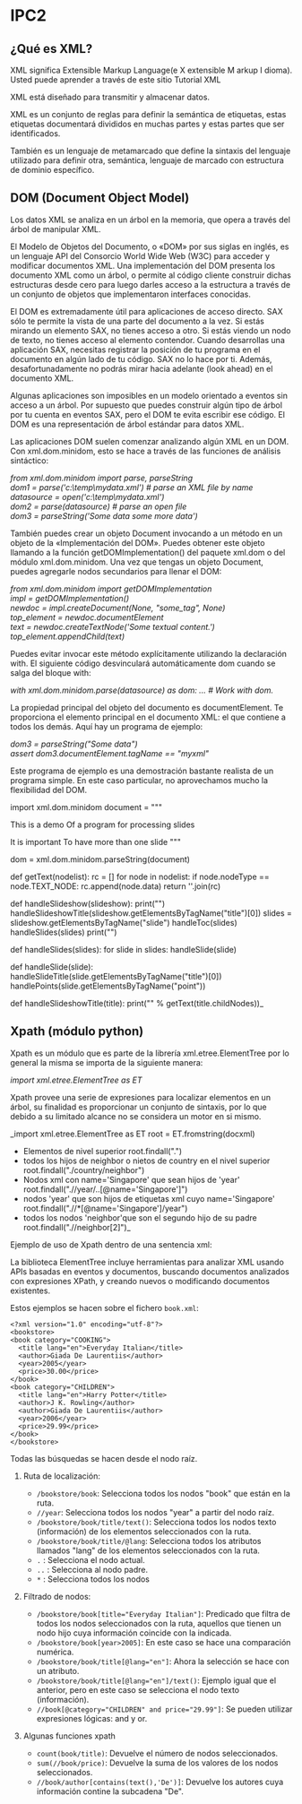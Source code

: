 # IPC2

## ¿Qué es XML? 

XML significa Extensible Markup Language(e X extensible M arkup I dioma). Usted puede aprender a través de este sitio Tutorial XML 

XML está diseñado para transmitir y almacenar datos. 

XML es un conjunto de reglas para definir la semántica de etiquetas, estas etiquetas documentará divididos en muchas partes y estas partes que ser identificados. 

También es un lenguaje de metamarcado que define la sintaxis del lenguaje utilizado para definir otra, semántica, lenguaje de marcado con estructura de dominio específico. 






## DOM (Document Object Model) 

Los datos XML se analiza en un árbol en la memoria, que opera a través del árbol de manipular XML. 

El Modelo de Objetos del Documento, o «DOM» por sus siglas en inglés, es un lenguaje API del Consorcio World Wide Web (W3C) para acceder y modificar documentos XML. Una implementación del DOM presenta los documento XML como un árbol, o permite al código cliente construir dichas estructuras desde cero para luego darles acceso a la estructura a través de un conjunto de objetos que implementaron interfaces conocidas. 

El DOM es extremadamente útil para aplicaciones de acceso directo. SAX sólo te permite la vista de una parte del documento a la vez. Si estás mirando un elemento SAX, no tienes acceso a otro. Si estás viendo un nodo de texto, no tienes acceso al elemento contendor. Cuando desarrollas una aplicación SAX, necesitas registrar la posición de tu programa en el documento en algún lado de tu código. SAX no lo hace por ti. Además, desafortunadamente no podrás mirar hacia adelante (look ahead) en el documento XML. 

Algunas aplicaciones son imposibles en un modelo orientado a eventos sin acceso a un árbol. Por supuesto que puedes construir algún tipo de árbol por tu cuenta en eventos SAX, pero el DOM te evita escribir ese código. El DOM es una representación de árbol estándar para datos XML. 

Las aplicaciones DOM suelen comenzar analizando algún XML en un DOM. Con xml.dom.minidom, esto se hace a través de las funciones de análisis sintáctico: 

_from xml.dom.minidom import parse, parseString  
dom1 = parse('c:\\temp\\mydata.xml') # parse an XML file by name  
datasource = open('c:\\temp\\mydata.xml')  
dom2 = parse(datasource) # parse an open file  
dom3 = parseString('<myxml>Some data<empty/> some more data</myxml>')_

También puedes crear un objeto Document invocando a un método en un objeto de la «Implementación del DOM». Puedes obtener este objeto llamando a la función getDOMImplementation() del paquete xml.dom o del módulo xml.dom.minidom. Una vez que tengas un objeto Document, puedes agregarle nodos secundarios para llenar el DOM:

_from xml.dom.minidom import getDOMImplementation  
impl = getDOMImplementation()  
newdoc = impl.createDocument(None, "some_tag", None)  
top_element = newdoc.documentElement  
text = newdoc.createTextNode('Some textual content.')  
top_element.appendChild(text)_

Puedes evitar invocar este método explícitamente utilizando la declaración with. El siguiente código desvinculará automáticamente dom cuando se salga del bloque with: 

_with xml.dom.minidom.parse(datasource) as dom: ... # Work with dom._

La propiedad principal del objeto del documento es documentElement. Te proporciona el elemento principal en el documento XML: el que contiene a todos los demás. Aquí hay un programa de ejemplo: 

_dom3 = parseString("<myxml>Some data</myxml>")  
assert dom3.documentElement.tagName == "myxml"_

Este programa de ejemplo es una demostración bastante realista de un programa simple. En este caso particular, no aprovechamos mucho la flexibilidad del DOM. 


import xml.dom.minidom
document = """\
<slideshow> 
<title>Demo slideshow</title> 
<slide><title>Slide title</title> 
<point>This is a demo</point> 
<point>Of a program for processing slides</point> 
</slide> 
 
<slide><title>Another demo slide</title> 
<point>It is important</point> 
<point>To have more than</point> 
<point>one slide</point> 
</slide> 
</slideshow> 
""" 
 
dom = xml.dom.minidom.parseString(document) 
 
def getText(nodelist): 
rc = [] 
for node in nodelist: 
if node.nodeType == node.TEXT_NODE: 
rc.append(node.data) 
return ''.join(rc) 
 
def handleSlideshow(slideshow): 
print("<html>") 
handleSlideshowTitle(slideshow.getElementsByTagName("title")[0]) 
slides = slideshow.getElementsByTagName("slide") 
handleToc(slides) 
handleSlides(slides) 
print("</html>") 
 
def handleSlides(slides): 
for slide in slides: 
handleSlide(slide) 
 
def handleSlide(slide): 
handleSlideTitle(slide.getElementsByTagName("title")[0]) 
handlePoints(slide.getElementsByTagName("point")) 
 
def handleSlideshowTitle(title): 
print("<title>%s</title>" % getText(title.childNodes))_






## Xpath (módulo python) 

Xpath es un módulo que es parte de la librería xml.etree.ElementTree por lo general la misma se importa de la siguiente manera: 

_import xml.etree.ElementTree as ET_

Xpath provee una serie de expresiones para localizar elementos en un árbol, su finalidad es proporcionar un conjunto de sintaxis, por lo que debido a su limitado alcance no se considera un motor en si mismo. 

_import xml.etree.ElementTree as ET 
root = ET.fromstring(docxml) 
 - Elementos de nivel superior 
root.findall(".") 
 - todos los hijos de neighbor o nietos de country en el nivel superior 
root.findall("./country/neighbor") 
 - Nodos xml con name='Singapore' que sean hijos de 'year' 
root.findall(".//year/..[@name='Singapore']") 
 - nodos 'year' que son hijos de etiquetas xml cuyo name='Singapore' 
root.findall(".//*[@name='Singapore']/year") 
 - todos los nodos 'neighbor'que son el segundo hijo de su padre
 root.findall(".//neighbor[2]")_

Ejemplo de uso de Xpath dentro de una sentencia xml: 

_<xpath expr="//field[@name]='is_done'" position="before">
  <field name="date_deadline" /> 
</xpath>_

La biblioteca ElementTree incluye herramientas para analizar XML usando APIs basadas en eventos y documentos, buscando documentos analizados con expresiones XPath, y creando nuevos o modificando documentos existentes.

Estos ejemplos se hacen sobre el fichero `book.xml`:

	<?xml version="1.0" encoding="utf-8"?>
	<bookstore>
	<book category="COOKING">
	  <title lang="en">Everyday Italian</title>
	  <author>Giada De Laurentiis</author>
	  <year>2005</year>
	  <price>30.00</price>
	</book>
	<book category="CHILDREN">
	  <title lang="en">Harry Potter</title>
	  <author>J K. Rowling</author>
	  <author>Giada De Laurentiis</author>
	  <year>2006</year>
	  <price>29.99</price>
	</book>
	</bookstore>
  
Todas las búsquedas se hacen desde el nodo raíz.

1. Ruta de localización:

	* `/bookstore/book`: Selecciona todos los nodos "book" que están en la ruta.
	* `//year`: Selecciona todos los nodos "year" a partir del nodo raíz.
	* `/bookstore/book/title/text()`: Selecciona todos los nodos texto (información) de los elementos seleccionados con la ruta.
	* `/bookstore/book/title/@lang`: Selecciona todos los atributos llamados "lang" de los elementos seleccionados con la ruta.
	* `.` : Selecciona el nodo actual.
	* `..` : Selecciona al nodo padre.
	* `*` : Selecciona todos los nodos

2. Filtrado de nodos:

	* `/bookstore/book[title="Everyday Italian"]`: Predicado que filtra de todos los nodos seleccionados con la ruta, aquellos que tienen un nodo hijo cuya información coincide con la indicada.
	* `/bookstore/book[year>2005]`: En este caso se hace una comparación numérica.
	* `/bookstore/book/title[@lang="en"]`: Ahora la selección se hace con un atributo.
	* `/bookstore/book/title[@lang="en"]/text()`: Ejemplo igual que el anterior, pero en este caso se selecciona el nodo texto (información).
	* `//book[@category="CHILDREN" and price="29.99"]`: Se pueden utilizar expresiones lógicas: and y or.

3. Algunas funciones xpath

	* `count(book/title)`: Devuelve el número de nodos seleccionados.
	* `sum(//book/price)`: Devuelve la suma de los valores de los nodos seleccionados.
	* `//book/author[contains(text(),'De')]`: Devuelve los autores cuya información contine la subcadena "De".

